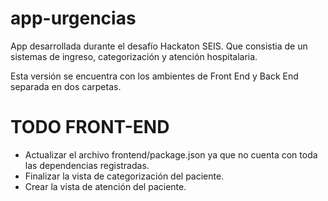 # app-urgencias

App desarrollada durante el desafío Hackaton SEIS. Que consistia de un sistemas de ingreso, categorización y atención hospitalaria.

Esta versión se encuentra con los ambientes de Front End y Back End separada en dos carpetas.

# TODO FRONT-END

- Actualizar el archivo frontend/package.json ya que no cuenta con toda las dependencias registradas.
- Finalizar la vista de categorización del paciente.
- Crear la vista de atención del paciente.

